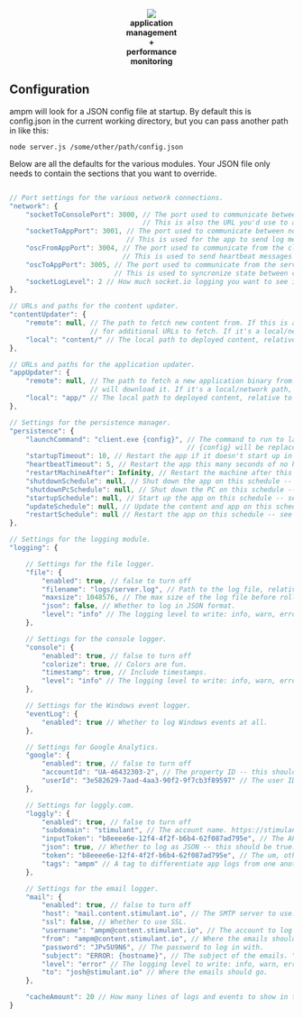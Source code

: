 <p align="center">
  <img src="https://github.com/stimulant/ampm/blob/master/README.png?raw=true"/>
  <br/><strong>application<br/>management<br/>+<br/>performance<br/>monitoring</strong>
</p>

## Configuration

ampm will look for a JSON config file at startup. By default this is config.json in the current working directory, but you can pass another path in like this:

```node server.js /some/other/path/config.json```

Below are all the defaults for the various modules. Your JSON file only needs to contain the sections that you want to override.

```JavaScript

// Port settings for the various network connections.
"network": {
    "socketToConsolePort": 3000, // The port used to communicate between node and the browser. 
                                 // This is also the URL you'd use to access the console, such as http://localhost:3000.
    "socketToAppPort": 3001, // The port used to communicate between node and the client app over a TCP socket.
                             // This is used for the app to send log messages and event tracking.
    "oscFromAppPort": 3004, // The port used to communicate from the client app to the server over UDP/OSC.
                            // This is used to send heartbeat messages and syncronize state between clients.
    "oscToAppPort": 3005, // The port used to communicate from the server to the client app over UDP/OSC.
                          // This is used to syncronize state between clients.
    "socketLogLevel": 2 // How much socket.io logging you want to see in the console. Higher is more debug info.
},

// URLs and paths for the content updater.
"contentUpdater": {
    "remote": null, // The path to fetch new content from. If this is a URL, ampm will look for an XML file and parse it
                    // for additional URLs to fetch. If it's a local/network path, it will use robocopy to fetch a directory.
    "local": "content/" // The local path to deployed content, relative to server.js.
},

// URLs and paths for the application updater.
"appUpdater": {
    "remote": null, // The path to fetch a new application binary from. This should be a single zip file. If it's a URL, ampm
                    // will download it. If it's a local/network path, it will use robocopy.
    "local": "app/" // The local path to deployed content, relative to server.js.
},

// Settings for the persistence manager.
"persistence": {
    "launchCommand": "client.exe {config}", // The command to run to launch the client, relative to server.js.
                                            // {config} will be replaced with the contents of the config file.
    "startupTimeout": 10, // Restart the app if it doesn't start up in this much time.
    "heartbeatTimeout": 5, // Restart the app this many seconds of no heartbeat messages.
    "restartMachineAfter": Infinity, // Restart the machine after this many app restarts.
    "shutdownSchedule": null, // Shut down the app on this schedule -- see cronmaker.com for the format.
    "shutdownPcSchedule": null, // Shut down the PC on this schedule -- see cronmaker.com for the format.
    "startupSchedule": null, // Start up the app on this schedule -- see cronmaker.com for the format.
    "updateSchedule": null, // Update the content and app on this schedule -- see cronmaker.com for the format.
    "restartSchedule": null // Restart the app on this schedule -- see cronmaker.com for the format.
},

// Settings for the logging module.
"logging": {

    // Settings for the file logger.
    "file": {
        "enabled": true, // false to turn off
        "filename": "logs/server.log", // Path to the log file, relative to server.js.
        "maxsize": 1048576, // The max size of the log file before rolling over (1MB default)
        "json": false, // Whether to log in JSON format.
        "level": "info" // The logging level to write: info, warn, error.
    },

    // Settings for the console logger.
    "console": {
        "enabled": true, // false to turn off
        "colorize": true, // Colors are fun.
        "timestamp": true, // Include timestamps.
        "level": "info" // The logging level to write: info, warn, error.
    },

    // Settings for the Windows event logger.
    "eventLog": {
        "enabled": true // Whether to log Windows events at all.
    },

    // Settings for Google Analytics.
    "google": {
        "enabled": true, // false to turn off
        "accountId": "UA-46432303-2", // The property ID -- this should be unique per project.
        "userId": "3e582629-7aad-4aa3-90f2-9f7cb3f89597" // The user ID -- this should always be the same.
    },

    // Settings for loggly.com.
    "loggly": {
        "enabled": true, // false to turn off
        "subdomain": "stimulant", // The account name. https://stimulant.loggly.com/dashboards
        "inputToken": "b8eeee6e-12f4-4f2f-b6b4-62f087ad795e", // The API token.
        "json": true, // Whether to log as JSON -- this should be true.
        "token": "b8eeee6e-12f4-4f2f-b6b4-62f087ad795e", // The um, other token.
        "tags": "ampm" // A tag to differentiate app logs from one another in loggly.
    },

    // Settings for the email logger.
    "mail": {
        "enabled": true, // false to turn off
        "host": "mail.content.stimulant.io", // The SMTP server to use.
        "ssl": false, // Whether to use SSL.
        "username": "ampm@content.stimulant.io", // The account to log in with.
        "from": "ampm@content.stimulant.io", // Where the emails should appear to be from.
        "password": "JPv5U9N6", // The password to log in with.
        "subject": "ERROR: {hostname}", // The subject of the emails. "{hostname}" is replaced by the output of os.hostname().
        "level": "error" // The logging level to write: info, warn, error.
        "to": "josh@stimulant.io" // Where the emails should go.
    },

    "cacheAmount": 20 // How many lines of logs and events to show in the web console.
}

```
